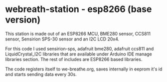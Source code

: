 # webreath-station - esp8266 (base version)

This station is made out of an ESP8266 MCU, BME280 sensor, CCS811 sensor, Sensirion SPS-30 sensor and an I2C LCD 20x4.

For this code I used sensirion-sps, adafruit bme280, adafruit ccs811 and LiquidCrystal_I2C libraries that are available under Arduino IDE manage libraries section.
The rest of includes are ESP8266 based libraries.

The code registers itself to we-breathe.org, saves internally in eeprom it's id and starts sending data every 30s.
